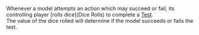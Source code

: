 Whenever a model attempts an action which may succeed or fail, its controlling player [rolls dice](Dice Rolls) to complete a [Test](Tests.md).  
The value of the dice rolled will determine if the model succeeds or fails the test.